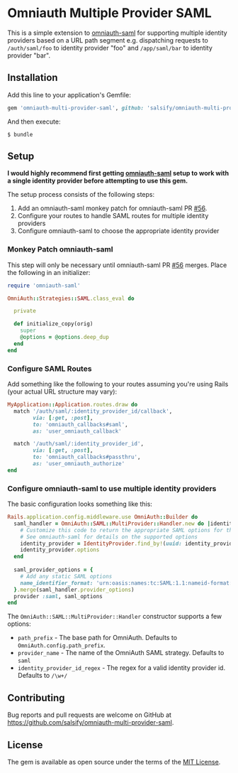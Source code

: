 # Omniauth Multiple Provider SAML

This is a simple extension to [omniauth-saml](https://github.com/PracticallyGreen/omniauth-saml) for supporting multiple identity providers based on a URL path segment e.g. dispatching requests to `/auth/saml/foo` to identity provider "foo" and `/app/saml/bar` to identity provider "bar".

## Installation

Add this line to your application's Gemfile:

```ruby
gem 'omniauth-multi-provider-saml', github: 'salsify/omniauth-multi-provider-saml'
```

And then execute:

    $ bundle

## Setup

**I would highly recommend first getting [omniauth-saml](https://github.com/PracticallyGreen/omniauth-saml) setup to work with a single identity provider before attempting to use this gem.** 

The setup process consists of the following steps:

1. Add an omniauth-saml monkey patch for omniauth-saml PR [#56](https://github.com/PracticallyGreen/omniauth-saml/pull/56).
1. Configure your routes to handle SAML routes for multiple identity providers
1. Configure omniauth-saml to choose the appropriate identity provider

### Monkey Patch omniauth-saml

This step will only be necessary until omniauth-saml PR [#56](https://github.com/PracticallyGreen/omniauth-saml/pull/56) merges. Place the following in an initializer:

```ruby
require 'omniauth-saml'

OmniAuth::Strategies::SAML.class_eval do

  private

  def initialize_copy(orig)
    super
    @options = @options.deep_dup
  end
end
```

### Configure SAML Routes

Add something like the following to your routes assuming you're using Rails (your actual URL structure may vary):

```ruby
MyApplication::Application.routes.draw do
  match '/auth/saml/:identity_provider_id/callback',
        via: [:get, :post],
        to: 'omniauth_callbacks#saml',
        as: 'user_omniauth_callback'

  match '/auth/saml/:identity_provider_id',
        via: [:get, :post],
        to: 'omniauth_callbacks#passthru',
        as: 'user_omniauth_authorize'
end
```

### Configure omniauth-saml to use multiple identity providers

The basic configuration looks something like this:

```ruby
Rails.application.config.middleware.use OmniAuth::Builder do
  saml_handler = OmniAuth::SAML::MultiProvider::Handler.new do |identity_provider_id, rack_env|
    # Customize this code to return the appropriate SAML options for the given identity provider
    # See omniauth-saml for details on the supported options
    identity_provider = IdentityProvider.find_by!(uuid: identity_provider_id)
    identity_provider.options
  end
  
  saml_provider_options = {
    # Add any static SAML options
    name_identifier_format: 'urn:oasis:names:tc:SAML:1.1:nameid-format:emailAddress'
  }.merge(saml_handler.provider_options)
  provider :saml, saml_options
end
```
The `OmniAuth::SAML::MultiProvider::Handler` constructor supports a few options:
* `path_prefix` - The base path for OmniAuth. Defaults to `OmniAuth.config.path_prefix`.
* `provider_name` - The name of the OmniAuth SAML strategy. Defaults to `saml`
* `identity_provider_id_regex` - The regex for a valid identity provider id. Defaults to `/\w+/`

## Contributing

Bug reports and pull requests are welcome on GitHub at https://github.com/salsify/omniauth-multi-provider-saml.


## License

The gem is available as open source under the terms of the [MIT License](http://opensource.org/licenses/MIT).

